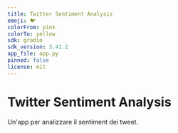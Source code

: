 ```yaml
---
title: Twitter Sentiment Analysis
emoji: 🐦
colorFrom: pink
colorTo: yellow
sdk: gradio
sdk_version: 3.41.2
app_file: app.py
pinned: false
license: mit
---
```


# Twitter Sentiment Analysis
Un'app per analizzare il sentiment dei tweet.
